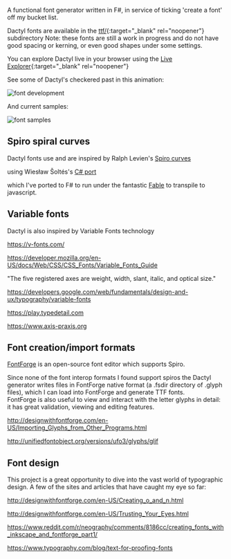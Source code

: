 A functional font generator written in F#, in service of ticking 'create a font' off my bucket list.

Dactyl fonts are available in the [ttf/](https://github.com/terryspitz/dactyl-font/tree/SpiroFs/ttf){:target="_blank" rel="noopener"} subdirectory Note: these fonts are still a work in progress and do not have good spacing or kerning, or even good shapes under some settings.

You can explore Dactyl live in your browser using the [Live Explorer](https://terryspitz.github.io/dactyl-font/explorer/public/index.html){:target="_blank" rel="noopener"}

See some of Dactyl's checkered past in this animation:

![font development](png/font.gif)

And current samples:

![font samples](allGlyphs.svg)

## Spiro spiral curves

Dactyl fonts use and are inspired by Ralph Levien's [Spiro curves](https://www.levien.com/spiro/)

using Wiesław Šoltés's [C# port](https://github.com/wieslawsoltes/SpiroNet)

which I've ported to F# to run under the fantastic [Fable](https://fable.io/) to transpile to javascript.

## Variable fonts

Dactyl is also inspired by Variable Fonts technology

https://v-fonts.com/

https://developer.mozilla.org/en-US/docs/Web/CSS/CSS_Fonts/Variable_Fonts_Guide

"The five registered axes are weight, width, slant, italic, and optical size."

https://developers.google.com/web/fundamentals/design-and-ux/typography/variable-fonts

https://play.typedetail.com

https://www.axis-praxis.org


## Font creation/import formats

[FontForge](https://fontforge.org/en-US) is an open-source font editor which supports Spiro.  

Since none of the font interop formats I found support spiros the Dactyl generator writes files in FontForge native format (a .fsdir directory of .glyph files), which I can load into FontForge and generate TTF fonts.  
FontForge is also useful to view and interact with the letter glyphs in detail: it has great validation, viewing and editing features.

http://designwithfontforge.com/en-US/Importing_Glyphs_from_Other_Programs.html

http://unifiedfontobject.org/versions/ufo3/glyphs/glif


## Font design

This project is a great opportunity to dive into the vast world of typographic design.  A few of the sites and articles that
have caught my eye so far:

http://designwithfontforge.com/en-US/Creating_o_and_n.html

http://designwithfontforge.com/en-US/Trusting_Your_Eyes.html

https://www.reddit.com/r/neography/comments/8186cc/creating_fonts_with_inkscape_and_fontforge_part1/

https://www.typography.com/blog/text-for-proofing-fonts

